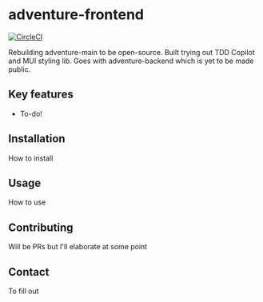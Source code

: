 # adventure-frontend

[![CircleCI](https://dl.circleci.com/status-badge/img/gh/Slayare/adventure-frontend/tree/main.svg?style=svg)](https://dl.circleci.com/status-badge/redirect/gh/Slayare/adventure-frontend/tree/main)

Rebuilding adventure-main to be open-source. Built trying out TDD Copilot and MUI styling lib. Goes with adventure-backend which is yet to be made public.

## Key features

- To-do!

## Installation

How to install

## Usage

How to use

## Contributing

Will be PRs but I'll elaborate at some point

## Contact

To fill out
